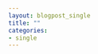 ```yaml
---
layout: blogpost_single
title: ""
categories:
- single
---
```

<p style="text-align: center;"><object width="900" height="1392" data="https://internet2016.net/assets/img/internet-2016-campaign-internship.pdf"></object></p>
